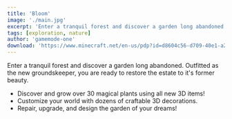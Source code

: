 ```yaml
---
title: 'Bloom'
image: './main.jpg'
excerpt: 'Enter a tranquil forest and discover a garden long abandoned.'
tags: [exploration, nature]
author: 'gamemode-one'
download: 'https://www.minecraft.net/en-us/pdp?id=d8604c56-d709-40e1-a286-13dce3b34ac5'
---
```


Enter a tranquil forest and discover a garden long abandoned. Outfitted as the new groundskeeper, you are ready to restore the estate to it's former beauty.

-   Discover and grow over 30 magical plants using all new 3D items!
-   Customize your world with dozens of craftable 3D decorations.
-   Repair, upgrade, and design the garden of your dreams!
